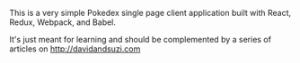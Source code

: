 This is a very simple Pokedex single page client application built with React, Redux, Webpack, and Babel.

It's just meant for learning and should be complemented by a series of articles on http://davidandsuzi.com